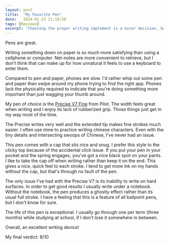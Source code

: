 ```yaml
---
layout: post
title:  "My Favorite Pen"
date:   2014-01-23 21:18:50
tags: [Reviews]
excerpt: "Choosing the proper writing implement is a minor decision, but I still enjoy thinking about why I use the things I do. The Precise V7 Fine from Pilot is my favorite pen so far: it's small, comfortable, and lasts forever."
---
```

Pens are great.

Writing something down on paper is so much more satisfying than using a cellphone or computer. Net-notes are more convenient to retrieve, but I don't think that can make up for how unnatural it feels to use a keyboard to enter them.

Compared to pen and paper, phones are slow. I'd rather whip out some pen and paper than swipe around my phone trying to find the right app. Phones lack the physicality required to indicate that you're doing something more important than just wagging your thumb around.

My pen of choice is the [Precise V7 Fine](http://www.amazon.com/Pilot-Precise-Stick-Rolling-35349/dp/B001GAOTVE) from Pilot. The width feels great when writing and I enjoy its lack of rubberized grip. Those things just get in my way most of the time.

The Precise writes very well and the extended tip makes fine strokes much easier. I often use mine to practice writing chinese characters. Even with the tiny details and intersecting swoops of Chinese, I've never had an issue.

This pen comes with a cap that sits nice and snug. I prefer this style to the clicky top because of the accidental click issue. If you put your pen in your pocket and the spring engages, you've got a nice black spot on your pants. I like to take the cap off when writing rather than keep it on the end. This gives a nice, quick feel to each stroke. I tend to get more ink on my hands without the cap, but that's through no fault of the pen.

The only issue I've had with the Precise V7 is its inability to write on hard surfaces. In order to get good results I usually write under a notebook. Without the notebook, the pen produces a ghostly effect rather than its usual full stroke. I have a feeling that this is a feature of all ballpoint pens, but I don't know for sure.

The life of this pen is exceptional. I usually go through one per term (three months) while studying at school, if I don't lose it somewhere in between.

Overall, an excellent writing device!

My final verdict: 8/10